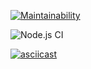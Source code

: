 [![Maintainability](https://api.codeclimate.com/v1/badges/a3e1317388190cfe0662/maintainability)](https://codeclimate.com/github/krinteron/frontend-project-lvl1/maintainability)

![Node.js CI](https://github.com/krinteron/frontend-project-lvl1/workflows/Node.js%20CI/badge.svg)

[![asciicast](https://asciinema.org/a/309319.svg)](https://asciinema.org/a/309319)